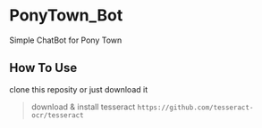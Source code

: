 # PonyTown_Bot
Simple ChatBot for Pony Town

## How To Use ##
clone this reposity or just download it
> download & install tesseract ``` https://github.com/tesseract-ocr/tesseract ```
